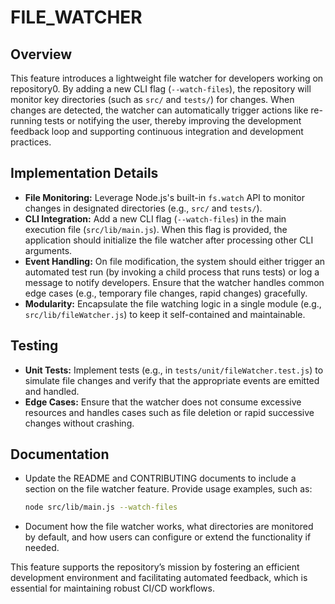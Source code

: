 # FILE_WATCHER

## Overview
This feature introduces a lightweight file watcher for developers working on repository0. By adding a new CLI flag (`--watch-files`), the repository will monitor key directories (such as `src/` and `tests/`) for changes. When changes are detected, the watcher can automatically trigger actions like re-running tests or notifying the user, thereby improving the development feedback loop and supporting continuous integration and development practices.

## Implementation Details
- **File Monitoring:** Leverage Node.js's built-in `fs.watch` API to monitor changes in designated directories (e.g., `src/` and `tests/`).
- **CLI Integration:** Add a new CLI flag (`--watch-files`) in the main execution file (`src/lib/main.js`). When this flag is provided, the application should initialize the file watcher after processing other CLI arguments.
- **Event Handling:** On file modification, the system should either trigger an automated test run (by invoking a child process that runs tests) or log a message to notify developers. Ensure that the watcher handles common edge cases (e.g., temporary file changes, rapid changes) gracefully.
- **Modularity:** Encapsulate the file watching logic in a single module (e.g., `src/lib/fileWatcher.js`) to keep it self-contained and maintainable.

## Testing
- **Unit Tests:** Implement tests (e.g., in `tests/unit/fileWatcher.test.js`) to simulate file changes and verify that the appropriate events are emitted and handled.
- **Edge Cases:** Ensure that the watcher does not consume excessive resources and handles cases such as file deletion or rapid successive changes without crashing.

## Documentation
- Update the README and CONTRIBUTING documents to include a section on the file watcher feature. Provide usage examples, such as:
  ```bash
  node src/lib/main.js --watch-files
  ```
- Document how the file watcher works, what directories are monitored by default, and how users can configure or extend the functionality if needed.

This feature supports the repository’s mission by fostering an efficient development environment and facilitating automated feedback, which is essential for maintaining robust CI/CD workflows.
